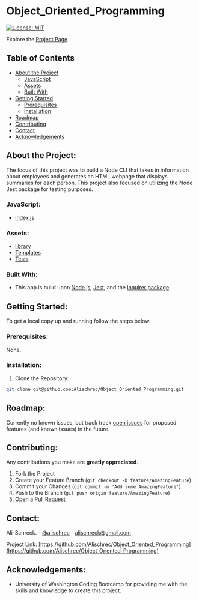 # Object_Oriented_Programming
[![License: MIT](https://img.shields.io/badge/License-MIT-yellow.svg)](https://opensource.org/licenses/MIT)

Explore the [Project Page](https://github.com/Alischrec/Object_Oriented_Programming)

## Table of Contents

* [About the Project](#about-the-project)
  * [JavaScript](#JavaScript)
  * [Assets](#Assets)
  * [Built With](#built-with)
* [Getting Started](#getting-started)
  * [Prerequisites](#prerequisites)
  * [Installation](#installation)
* [Roadmap](#roadmap)
* [Contributing](#contributing)
* [Contact](#contact)
* [Acknowledgements](#acknowledgements)

## About the Project:
The focus of this project was to build a Node CLI that takes in information about employees and generates an HTML webpage that displays summaries for each person. This project also focused on utilizing the Node Jest package for testing purposes. 

<!-- ![Project Gif](assets/images/gif.gif) -->

### JavaScript:
* [index.js](https://github.com/Alischrec/Object_Oriented_Programming/blob/main/app.js)

### Assets:
* [library](https://github.com/Alischrec/Object_Oriented_Programming/tree/main/lib)
* [Templates](https://github.com/Alischrec/Object_Oriented_Programming/tree/main/templates)
* [Tests](https://github.com/Alischrec/Object_Oriented_Programming/tree/main/test)

### Built With:
* This app is build upon [Node.js](https://nodejs.org/en/), [Jest](https://jestjs.io/), and the [Inquirer package](https://www.npmjs.com/package/inquirer)

## Getting Started:
To get a local copy up and running follow the steps below.

### Prerequisites:
None.

### Installation:
1. Clone the Repository:
```sh
git clone git@github.com:Alischrec/Object_Oriented_Programming.git
```

## Roadmap:
Currently no known issues, but track track [open issues](https://github.com/Alischrec/Object_Oriented_Programming/issues ) for proposed features (and known issues) in the future.


## Contributing:
Any contributions you make are **greatly appreciated**.

1. Fork the Project
2. Create your Feature Branch (`git checkout -b feature/AmazingFeature`)
3. Commit your Changes (`git commit -m 'Add some AmazingFeature'`)
4. Push to the Branch (`git push origin feature/AmazingFeature`)
5. Open a Pull Request

## Contact:
Ali-Schreck. - [@alischrec](https://www.instagram.com/alischrec) - alischreck@gmail.com

Project Link: [https://github.com/Alischrec/Object_Oriented_Programming](https://github.com/Alischrec/Object_Oriented_Programming)

## Acknowledgements: 
* University of Washington Coding Bootcamp for providing me with the skills and knowledge to create this project. 